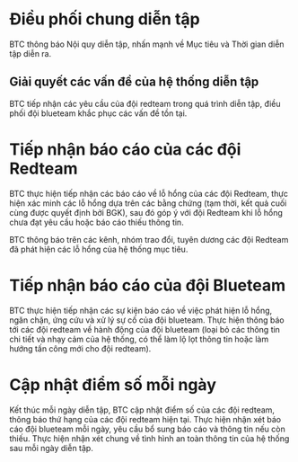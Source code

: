 # Điều phối chung diễn tập
BTC thông báo Nội quy diễn tập, nhấn mạnh về Mục tiêu và Thời gian diễn tập diễn ra.

## Giải quyết các vấn đề của hệ thống diễn tập
BTC tiếp nhận các yêu cầu của đội redteam trong quá trình diễn tập, điều phối đội blueteam khắc phục các vấn đề tồn tại.

# Tiếp nhận báo cáo của các đội Redteam
BTC thực hiện tiếp nhận các báo cáo về lỗ hổng của các đội Redteam, thực hiện xác minh các lỗ hổng dựa trên các bằng chứng (tạm thời, kết quả cuối cùng được quyết định bởi BGK), sau đó góp ý với đội Redteam khi lỗ hổng chưa đạt yêu cầu hoặc báo cáo thiếu thông tin.

BTC thông báo trên các kênh, nhóm trao đổi, tuyên dương các đội Redteam đã phát hiện các lỗ hổng của hệ thống mục tiêu.

# Tiếp nhận báo cáo của đội Blueteam
BTC thực hiện tiếp nhận các sự kiện báo cáo về việc phát hiện lỗ hổng, ngăn chặn, ứng cứu và xử lý sự cố của đội blueteam. Thực hiện thông báo tới các đội redteam về hành động của đội blueteam (loại bỏ các thông tin chi tiết và nhạy cảm của hệ thống, có thể làm lộ lọt thông tin hoặc làm hướng tấn công mới cho đội redteam).

# Cập nhật điểm số mỗi ngày
Kết thúc mỗi ngày diễn tập, BTC cập nhật điểm số của các đội redteam, thông báo thứ hạng của các đội redteam hiện tại.
Thực hiện nhận xét báo cáo đội blueteam mỗi ngày, yêu cầu bổ sung báo cáo và thông tin nếu còn thiếu.
Thực hiện nhận xét chung về tình hình an toàn thông tin của hệ thống sau mỗi ngày diễn tập.